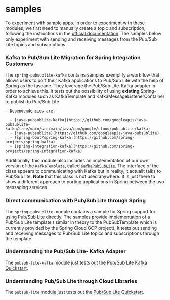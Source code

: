 # samples

To experiment with sample apps.
In order to experiment with these modules, we first need to manually create a topic and subscription, following the instructions in the [official documentation](https://cloud.google.com/pubsub/lite/docs/topics).  The samples below only experiment with sending and receiving messages from the Pub/Sub Lite topics and subscriptions. 

### Kafka to Pub/Sub Lite Migration for Spring Integration Customers
The `spring-pubsublite-kafka` contains samples exemplify a workflow that allows users to port their Kafka applications to Pub/Sub Lite with the help of Spring as the fascade. They leverage the Pub/Sub Lite-Kafka adapter in order to achieve this. 
It tests out the possibility of using **existing** Spring-Kafka modules such as KafkaTemplate and KafkaMessageListenerContainer to publish to Pub/Sub Lite. 

    - Dependendencies are:
    
      - [java-pubsublite-kafka](https://github.com/googleapis/java-pubsublite-kafka/tree/main/src/main/java/com/google/cloud/pubsublite/kafka)
      - [java-pubsublite](https://github.com/googleapis/java-pubsublite)
      - [spring-boot/spring-kafka](https://github.com/spring-projects/spring-kafka)
      - [spring-integration-kafka](https://github.com/spring-projects/spring-integration-kafka)
      
Additionally, this module also includes an implementation of our own version of the `KafkaTemplate`, called [`KafkaPubSubLite`](https://github.com/mpeddada1/samples/blob/d8c8813a5b4201014de285010921fedda5c6a4f7/spring-pubsublite-kafka/src/main/java/com/google/cloud/spring/pubsubslite/KafkaPubSubLite.java#L68). The interface of the class appears to communicating with Kafka but in reality, it actuallt talks to Pub/Sub lite. **Note** that this class is not used anywhere. It is just there to show a different approach to porting applications in Spring between the two messaging services. 
     
### Direct communication with Pub/Sub Lite through Spring
The `spring-pubsublite` module contains a sample for Spring support for using Pub/Sub Lite directly. The samples provide implementation of a Pub/Sub Lite template ( similar in theory to the PubSubTemplate which is currently provided by the Spring Cloud GCP project). It tests out sending and receiving messages to Pub/Sub Lite topics and subscriptions through the template. 

### Understanding the Pub/Sub Lite- Kafka Adapter
The `pubsub-lite-kafka` module just tests out the [Pub/Sub Lite Kafka Quickstart](https://cloud.google.com/pubsub/lite/docs/samples/pubsublite-kafka-consumer).

### Understanding Pub/Sub Lite through Cloud Libraries
The `pubsub-lite` module just tests out the [Pub/Sub Lite Quickstart](https://cloud.google.com/pubsub/lite/docs/samples/pubsublite-quickstart-publisher).
